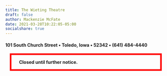 ```yaml
---
title: The Wieting Theatre
draft: false
author: Mackenzie McFate
date: 2021-03-28T10:22:05-05:00
socialshare: true
---
```


#### 101 South Church Street &bullet; Toledo, Iowa &bullet; 52342 &bullet; (641) 484-4440

<div class="centered">
  <div style="border:5px solid red; padding:1em; margin:1em; font-size:1em; font-weight:bold;">
    </i>&nbsp;&nbsp;&nbsp;Closed until further notice.&nbsp;&nbsp;&nbsp;</i>
  </div>
  
